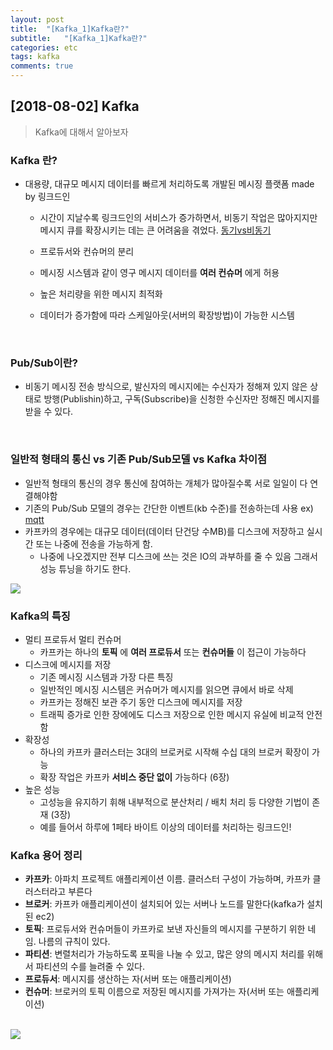 ```yaml
---
layout: post
title:  "[Kafka_1]Kafka란?"
subtitle:   "[Kafka_1]Kafka란?"
categories: etc
tags: kafka
comments: true
---
```


## [2018-08-02] Kafka

> Kafka에 대해서 알아보자

### Kafka 란?

- 대용량, 대규모 메시지 데이터를 빠르게 처리하도록 개발된 메시징 플랫폼 made by 링크드인

	- 시간이 지날수록 링크드인의 서비스가 증가하면서, 비동기 작업은 많아지지만 메시지 큐를 확장시키는 데는 큰 어려움을 겪었다. [동기vs비동기](https://twowinsh87.github.io/etc/2018/08/01/etc-SyncvsAsync-1/)

	- 프로듀서와 컨슈머의 분리
	- 메시징 시스템과 같이 영구 메시지 데이터를 **여러 컨슈머** 에게 허용
	- 높은 처리량을 위한 메시지 최적화
	- 데이터가 증가함에 따라 스케일아웃(서버의 확장방법)이 가능한 시스템

<br>

### Pub/Sub이란?
- 비동기 메시징 전송 방식으로, 발신자의 메시지에는 수신자가 정해져 있지 않은 상태로 방행(Publishin)하고, 구독(Subscribe)을 신청한 수신자만 정해진 메시지를 받을 수 있다.

<br>

### 일반적 형태의 통신 vs 기존 Pub/Sub모델 vs Kafka 차이점
- 일반적 형태의 통신의 경우 통신에 참여하는 개체가 많아질수록 서로 일일이 다 연결해야함
- 기존의 Pub/Sub 모델의 경우는 간단한 이벤트(kb 수준)를 전송하는데 사용 ex) [mqtt](https://stackoverflow.com/questions/37391827/what-is-the-difference-between-mqtt-broker-and-apache-kafka)
- 카프카의 경우에는 대규모 데이터(데이터 단건당 수MB)를 디스크에 저장하고 실시간 또는 나중에 전송을 가능하게 함.
	- 나중에 나오겠지만 전부 디스크에 쓰는 것은 IO의 과부하를 줄 수 있음  그래서 성능 튜닝을 하기도 한다.  

<img src="https://github.com/twowinsh87/twowinsh87.github.io/blob/master/assets/kafka_img/kafka1-8.png?raw=true">


### Kafka의 특징
- 멀티 프로듀서 멀티 컨슈머
	- 카프카는 하나의 **토픽** 에 **여러 프로듀서** 또는 **컨슈머들** 이 접근이 가능하다
- 디스크에 메시지를 저장
	- 기존 메시징 시스템과 가장 다른 특징
	- 일반적인 메시징 시스템은 커슈머가 메시지를 읽으면 큐에서 바로 삭제
	- 카프카는 정해진 보관 주기 동안 디스크에 메시지를 저장
	- 트래픽 증가로 인한 장에에도 디스크 저장으로 인한 메시지 유실에 비교적 안전함
- 확장성
	- 하나의 카프카 클러스터는 3대의 브로커로 시작해 수십 대의 브로커 확장이 가능
	- 확장 작업은 카프카 **서비스 중단 없이** 가능하다 (6장)
- 높은 성능
	- 고성능을 유지하기 휘해 내부적으로 분산처리 / 배치 처리 등 다양한 기법이 존재 (3장)
	- 예를 들어서 하루에 1페타 바이트 이상의 데이터를 처리하는 링크드인!


### Kafka 용어 정리
- **카프카**: 아파치 프로젝트 애플리케이션 이름. 클러스터 구성이 가능하며, 카프카 클러스터라고 부른다
- **브로커**: 카프카 애플리케이션이 설치되어 있는 서버나 노드를 말한다(kafka가 설치된 ec2)
- **토픽**: 프로듀서와 컨슈머들이 카프카로 보낸 자신들의 메시지를 구분하기 위한 네임. 나름의 규칙이 있다.
- **파티션**: 변렬처리가 가능하도록 포픽을 나눌 수 있고, 많은 양의 메시지 처리를 위해서 파티션의 수를 늘려줄 수 있다.
- **프로듀서**: 메시지를 생산하는 자(서버 또는 애플리케이션)
- **컨슈머**: 브로커의 토픽 이름으로 저장된 메시지를 가져가는 자(서버 또는 애플리케이션)


<br>
<img src ="https://github.com/twowinsh87/twowinsh87.github.io/blob/master/assets/kafka_img/kafka1-13.png?raw=true">
